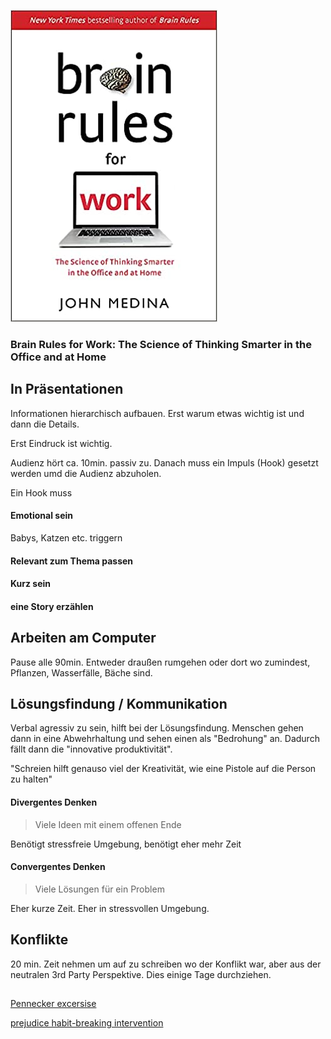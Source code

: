 ![cover](cover.jpg)

### Brain Rules for Work: The Science of Thinking Smarter in the Office and at Home

## In Präsentationen
Informationen hierarchisch aufbauen. 
Erst warum etwas wichtig ist und dann die Details.

Erst Eindruck ist wichtig.

Audienz hört ca. 10min. passiv zu.
Danach muss ein Impuls (Hook) gesetzt werden umd die Audienz abzuholen.

Ein Hook muss

#### Emotional sein
Babys, Katzen etc. triggern

#### Relevant zum Thema passen

#### Kurz sein

#### eine Story erzählen



## Arbeiten am Computer
Pause alle 90min.
Entweder draußen rumgehen oder dort wo zumindest, Pflanzen, Wasserfälle, Bäche sind.

## Lösungsfindung / Kommunikation
Verbal agressiv zu sein, hilft bei der Lösungsfindung.
Menschen gehen dann in eine Abwehrhaltung und sehen einen als "Bedrohung" an.
Dadurch fällt dann die "innovative produktivität". 

"Schreien hilft genauso viel der Kreativität, wie eine Pistole auf die Person zu halten"

#### Divergentes Denken
> Viele Ideen mit einem offenen Ende 

Benötigt stressfreie Umgebung, benötigt eher mehr Zeit 


#### Convergentes Denken
> Viele Lösungen für ein Problem

Eher kurze Zeit. Eher in stressvollen Umgebung. 

## Konflikte

20 min. Zeit nehmen um auf zu schreiben wo der Konflikt war, aber aus der neutralen 3rd Party Perspektive.
Dies einige Tage durchziehen.

## 
[Pennecker excersise](https://www.google.com/search?q=Pennebaker+exercise)

[prejudice habit-breaking intervention](https://www.google.com/search?q=prejudice+habit-breaking+intervention)
